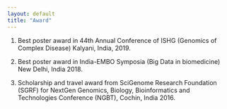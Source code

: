```yaml
---
layout: default
title: "Award"
---
```


1.	Best poster award in 44th Annual Conference of ISHG (Genomics of Complex Disease) Kalyani, India, 2019.
   
3.	Best poster award in India-EMBO Symposia (Big Data in biomedicine) New Delhi, India 2018.
   
5.	Scholarship and travel award from SciGenome Research Foundation (SGRF) for NextGen Genomics, Biology, Bioinformatics and Technologies Conference (NGBT), Cochin, India 2016.
   















